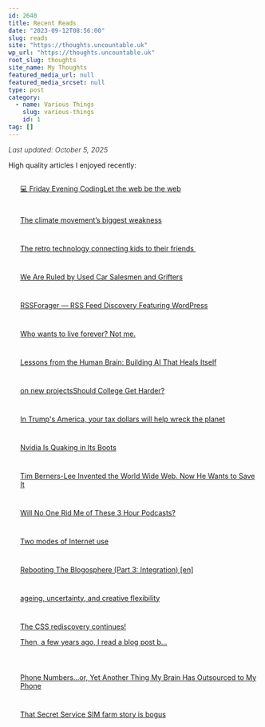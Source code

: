 ```yaml
---
id: 2640
title: Recent Reads
date: "2023-09-12T08:56:00"
slug: reads
site: "https://thoughts.uncountable.uk"
wp_url: "https://thoughts.uncountable.uk"
root_slug: thoughts
site_name: My Thoughts
featured_media_url: null
featured_media_srcset: null
type: post
category:
  - name: Various Things
    slug: various-things
    id: 1
tag: []
---
```



<div class="wp-block-group is-layout-flow wp-block-group-is-layout-flow" style="font-style:italic;font-weight:300">Last updated: October 5, 2025
</div>



<p>High quality articles I enjoyed recently:</p>


<div class="feedzy-dae6391978e46b26b75ba179f91fdb80 feedzy-rss"><ul><li  style="padding: 15px 0 25px" class="rss_item"><span class="title"><a href="https://html-chunder.neocities.org/blog/friday-evening-coding-20251003/" target="_blank" rel=" noopener">💻 Friday Evening Coding</a></span><div class="rss_content" style=""></div></li><li  style="padding: 15px 0 25px" class="rss_item"><span class="title"><a href="http://scripting.com/2025/10/03/135728.html?title=letTheWebBeTheWeb" target="_blank" rel=" noopener">Let the web be the web</a></span><div class="rss_content" style=""></div></li><li  style="padding: 15px 0 25px" class="rss_item"><span class="title"><a href="https://www.vox.com/future-perfect/463643/eat-lancet-plant-based-diet-climate-week" target="_blank" rel=" noopener">The climate movement’s biggest weakness</a></span><div class="rss_content" style=""></div></li><li  style="padding: 15px 0 25px" class="rss_item"><span class="title"><a href="https://www.vox.com/life/463270/kids-landline-phone-smartphone-tin-can" target="_blank" rel=" noopener">The retro technology connecting kids to their friends </a></span><div class="rss_content" style=""></div></li><li  style="padding: 15px 0 25px" class="rss_item"><span class="title"><a href="https://www.theindex.media/p/we-are-ruled-by-used-car-salesmen-and-grifters" target="_blank" rel=" noopener">We Are Ruled by Used Car Salesmen and Grifters</a></span><div class="rss_content" style=""></div></li><li  style="padding: 15px 0 25px" class="rss_item"><span class="title"><a href="https://www.calishat.com/2025/10/01/rssforager-rss-feed-discovery-featuring-wordpress/" target="_blank" rel=" noopener">RSSForager — RSS Feed Discovery Featuring WordPress</a></span><div class="rss_content" style=""></div></li><li  style="padding: 15px 0 25px" class="rss_item"><span class="title"><a href="https://www.freethink.com/biotech/living-forever" target="_blank" rel=" noopener">Who wants to live forever? Not me.</a></span><div class="rss_content" style=""></div></li><li  style="padding: 15px 0 25px" class="rss_item"><span class="title"><a href="https://communities.springernature.com/posts/lessons-from-the-human-brain-building-ai-that-heals-itself" target="_blank" rel=" noopener">Lessons from the Human Brain: Building AI That Heals Itself</a></span><div class="rss_content" style=""></div></li><li  style="padding: 15px 0 25px" class="rss_item"><span class="title"><a href="https://rebeccatoh.co/on-new-projects/" target="_blank" rel=" noopener">on new projects</a></span><div class="rss_content" style=""></div></li><li  style="padding: 15px 0 25px" class="rss_item"><span class="title"><a href="https://www.newyorker.com/culture/open-questions/should-college-get-harder" target="_blank" rel=" noopener">Should College Get Harder?</a></span><div class="rss_content" style=""></div></li><li  style="padding: 15px 0 25px" class="rss_item"><span class="title"><a href="https://www.dailykos.com/story/2025/9/29/2346095/-In-Trump-s-America-your-tax-dollars-will-help-wreck-the-planet?pm_campaign=blog&#038;pm_medium=rss&#038;pm_source=" target="_blank" rel=" noopener">In Trump's America, your tax dollars will help wreck the planet</a></span><div class="rss_content" style=""></div></li><li  style="padding: 15px 0 25px" class="rss_item"><span class="title"><a href="https://futurism.com/artificial-intelligence/nvidia-china-chips" target="_blank" rel=" noopener">Nvidia Is Quaking in Its Boots</a></span><div class="rss_content" style=""></div></li><li  style="padding: 15px 0 25px" class="rss_item"><span class="title"><a href="https://www.newyorker.com/magazine/2025/10/06/tim-berners-lee-invented-the-world-wide-web-now-he-wants-to-save-it" target="_blank" rel=" noopener">Tim Berners-Lee Invented the World Wide Web. Now He Wants to Save It</a></span><div class="rss_content" style=""></div></li><li  style="padding: 15px 0 25px" class="rss_item"><span class="title"><a href="https://www.theindex.media/p/will-no-one-rid-me-of-these-3-hour-podcasts" target="_blank" rel=" noopener">Will No One Rid Me of These 3 Hour Podcasts?</a></span><div class="rss_content" style=""></div></li><li  style="padding: 15px 0 25px" class="rss_item"><span class="title"><a href="https://tracydurnell.com/2025/09/28/two-modes-of-internet-use/" target="_blank" rel=" noopener">Two modes of Internet use</a></span><div class="rss_content" style=""></div></li><li  style="padding: 15px 0 25px" class="rss_item"><span class="title"><a href="https://climbtothestars.org/archives/2025/09/28/rebooting-the-blogosphere-part-3-integration/" target="_blank" rel=" noopener">Rebooting The Blogosphere (Part 3: Integration) [en]</a></span><div class="rss_content" style=""></div></li><li  style="padding: 15px 0 25px" class="rss_item"><span class="title"><a href="https://winnielim.org/journal/ageing-uncertainty-and-creative-flexibility/" target="_blank" rel=" noopener">ageing, uncertainty, and creative flexibility</a></span><div class="rss_content" style=""></div></li><li  style="padding: 15px 0 25px" class="rss_item"><span class="title"><a href="https://therealadam.com/2025/09/26/the-css-rediscovery-continues-then.html" target="_blank" rel=" noopener">The CSS rediscovery continues!

Then, a few years ago, I read a blog post b…</a></span><div class="rss_content" style=""></div></li><li  style="padding: 15px 0 25px" class="rss_item"><span class="title"><a href="https://optimisticmusings.com/phone-numbers/" target="_blank" rel=" noopener">Phone Numbers…or, Yet Another Thing My Brain Has Outsourced to My Phone</a></span><div class="rss_content" style=""></div></li><li  style="padding: 15px 0 25px" class="rss_item"><span class="title"><a href="https://cybersect.substack.com/p/that-secret-service-sim-farm-story" target="_blank" rel=" noopener">That Secret Service SIM farm story is bogus</a></span><div class="rss_content" style=""></div></li></ul> </div><style type="text/css" media="all">.feedzy-rss .rss_item .rss_image{float:left;position:relative;border:none;text-decoration:none;max-width:100%}.feedzy-rss .rss_item .rss_image span{display:inline-block;position:absolute;width:100%;height:100%;background-position:50%;background-size:cover}.feedzy-rss .rss_item .rss_image{margin:.3em 1em 0 0;content-visibility:auto}.feedzy-rss ul{list-style:none}.feedzy-rss ul li{display:inline-block}</style>
